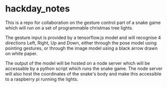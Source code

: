 # hackday_notes
This is a repo for collaboration on the gesture control part of a snake game 
which will run on a set of programmable christmas tree lights. 

The gesture input is provided by a tensorflow.js model and will recognise 4 directions
Left, Right, Up and Down, either through the pose model using pointing gestures, 
or through the image model using a black arrow drawn on white paper. 

The output of the model will be hosted on a node server which will be accessable by
a python script which runs the snake game. The node server will also host the coordinates of the snake's
body and make this accessible to a raspberry pi running the lights. 
